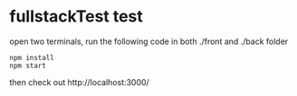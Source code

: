 # fullstackTest test

open two terminals, run the following code in both ./front and ./back folder

```
npm install
npm start
```

then check out http://localhost:3000/
